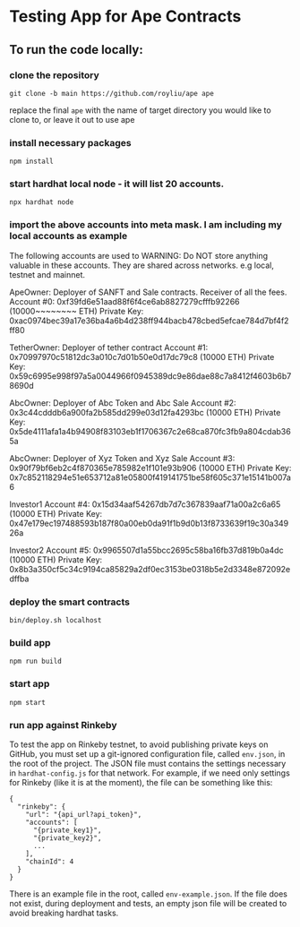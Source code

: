# Testing App for Ape Contracts

## To run the code locally:

### clone the repository

`git clone -b main https://github.com/royliu/ape ape`

replace the final `ape` with the name of target directory you would like to clone to, or leave it out to use ape

### install necessary packages

`npm install`

### start hardhat local node - it will list 20 accounts.
`npx hardhat node`

### import the above accounts into meta mask. I am including my local accounts as example

The following accounts are used to
WARNING: Do NOT store anything valuable in these accounts. They are shared across
networks. e.g local, testnet and mainnet.

ApeOwner: Deployer of SANFT and Sale contracts.  Receiver of all the fees.
Account #0: 0xf39fd6e51aad88f6f4ce6ab8827279cfffb92266 (10000~~~~~~~~ ETH)
Private Key: 0xac0974bec39a17e36ba4a6b4d238ff944bacb478cbed5efcae784d7bf4f2ff80

TetherOwner: Deployer of tether contract
Account #1: 0x70997970c51812dc3a010c7d01b50e0d17dc79c8 (10000 ETH)
Private Key: 0x59c6995e998f97a5a0044966f0945389dc9e86dae88c7a8412f4603b6b78690d

AbcOwner: Deployer of Abc Token and Abc Sale
Account #2: 0x3c44cdddb6a900fa2b585dd299e03d12fa4293bc (10000 ETH)
Private Key: 0x5de4111afa1a4b94908f83103eb1f1706367c2e68ca870fc3fb9a804cdab365a

AbcOwner: Deployer of Xyz Token and Xyz Sale
Account #3: 0x90f79bf6eb2c4f870365e785982e1f101e93b906 (10000 ETH)
Private Key: 0x7c852118294e51e653712a81e05800f419141751be58f605c371e15141b007a6

Investor1
Account #4: 0x15d34aaf54267db7d7c367839aaf71a00a2c6a65 (10000 ETH)
Private Key: 0x47e179ec197488593b187f80a00eb0da91f1b9d0b13f8733639f19c30a34926a

Investor2
Account #5: 0x9965507d1a55bcc2695c58ba16fb37d819b0a4dc (10000 ETH)
Private Key: 0x8b3a350cf5c34c9194ca85829a2df0ec3153be0318b5e2d3348e872092edffba

### deploy the smart contracts

`bin/deploy.sh localhost`

### build app

`npm run build`

### start app

`npm start`

### run app against Rinkeby

To test the app on Rinkeby testnet, to avoid publishing private keys on GitHub,
you must set up a git-ignored configuration file, called `env.json`, in
the root of the project. The JSON file must contains the settings necessary in `hardhat-config.js` for that
network. For example, if we need only settings for Rinkeby (like it is at the moment), the file can
be something like this:
```
{
  "rinkeby": {
    "url": "{api_url?api_token}",
    "accounts": [
      "{private_key1}",
      "{private_key2}",
      ...
    ],
    "chainId": 4
  }
}
```
There is an example file in the root, called `env-example.json`.
If the file does not exist, during deployment and tests, an empty json file will be created to avoid breaking hardhat tasks.
